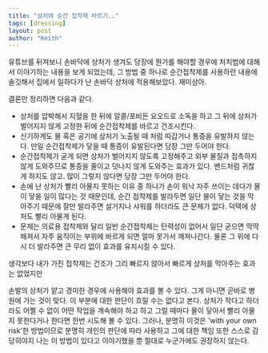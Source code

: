 ```yaml
---
title: "상처에 순간 접착제 바르기.."
tags: [dressing]
layout: post
author: "Keith"
---
```


유튜브를 뒤져보니 손바닥에 상처가 생겨도 당장에 뭔가를 해야할 경우에 처치법에 대해서 이야기하는 내용을 보게 되었는데, 그 방법 중 하나로 순간접착제를 사용하란 내용에 솔깃해서 집에서 일하다가 난 손바닥 상처에 적용해보았다. 재미삼아.

결론만 정리하면 다음과 같다.
- 상처를 압박해서 지혈을 한 뒤에 알콜/포비돈 요오드로 소독을 하고 그 뒤에 상처가 벌어지지 않게 고정한 뒤에 순간접착제를 바르고 건조시킨다.
- 신기하게도 물 혹은 공기에 상처가 노출될 때 처럼 따갑거나 통증을 유발하지 않는다. 만일 순간접착제가 닿을 때 통증이 유발된다면 당장 그만 두어야 한다.
- 순간접착제가 굳게 되면 상처가 벌어지지 않도록 고정해주고 외부 물질과 접촉하지 않게 도와주므로 통증을 줄이고 덧나지 않게 도와주는 효과가 있다. 밴드처럼 귀찮게 하지도 않고. 많이 그렇지 않다면 당장 그만 두어야 한다.
- 손에 난 상처가 빨리 아물지 못하는 이유 중 하나가 손이 워낙 자주 쓰이는 데다가 물이 닿을 일이 많다는 것 때문인데, 순간 접착제를 발라두면 일단 물이 닿는 것을 막아주기 때문에 잘만 발라주면 설거지나 샤워를 하더라도 큰 문제가 없다. 덕택에 상처도 빨리 아물게 된다.
- 문제는 의료용 접착제와 달리 일반 순간접착제는 탄력성이 없어서 일단 굳으면 딱딱해져서 자주 움직이는 부위에 바르게 되면 얼마 못가서 깨져나간다. 물론 그 위에 다시 더 발라주면 큰 무리 없이 효과를 유지시킬 수 있다.

생각보다 내가 가진 접착제는 건조가 그리 빠르지 않아서 빠르게 상처를 막아주는 효과는 없었지만 

손발의 상처가 얕고 경미한 경우에 사용해야 효과를 볼 수 있다. 그게 아니면 곧바로 병원에 가는 것이 맞다. 이 부분에 대한 판단이 흐릴 수는 없다고 본다. 상처가 작다고 하더라도 어쩔 수 없이 어떤 작업을 계속해야 하고 하고 그럴 때마다 물이 닿아서 빨리 아물지 못한다거나 한다면 한번 시도해 볼 수 있다. 그러나, 분명히 이것은 'with your own risk'한 방법이므로 분명히 개인의 판단에 따라 사용하고 그에 대한 책임 또한 스스로 감당히야지 나는 이 방법이 있다고 이야기했을 뿐 절대로 누군가에도 권장하지 않는다. 

